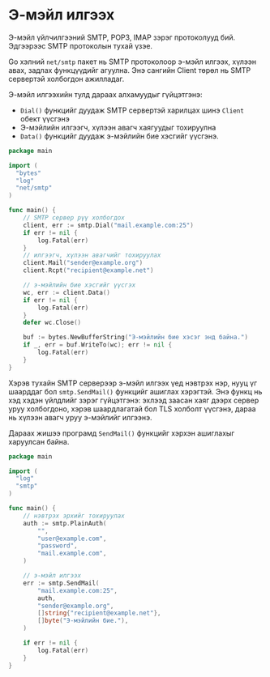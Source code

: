 # Э-мэйл илгээх

Э-мэйл үйлчилгээний SMTP, POP3, IMAP зэрэг протоколууд бий. Эдгээрээс SMTP  протоколын тухай үзэе.

Go хэлний `net/smtp` пакет нь SMTP протоколоор э-мэйл илгээх, хүлээн авах, задлах функцүүдийг агуулна. Энэ сангийн Client төрөл нь SMTP сервертэй холбогдон ажилладаг.

Э-мэйл илгээхийн тулд дараах алхамуудыг гүйцэтгэнэ:

* `Dial()` функцийг дуудаж SMTP сервертэй харилцах шинэ `Client` обект үүсгэнэ
* Э-мэйлийн илгээгч, хүлээн авагч хаягуудыг тохируулна
* `Data()` функцийг дуудаж э-мэйлийн бие хэсгийг үүсгэнэ.

```go
package main

import (
  "bytes"
  "log"
  "net/smtp"
)

func main() {
    // SMTP сервер рүү холбогдох
    client, err := smtp.Dial("mail.example.com:25")
    if err != nil {
        log.Fatal(err)
    }
    // илгээгч, хүлээн авагчийг тохируулах
    client.Mail("sender@example.org")
    client.Rcpt("recipient@example.net")

    // э-мэйлийн бие хэсгийг үүсгэх
    wc, err := client.Data()
    if err != nil {
        log.Fatal(err)
    }
    defer wc.Close()

    buf := bytes.NewBufferString("Э-мэйлийн бие хэсэг энд байна.")
    if _, err = buf.WriteTo(wc); err != nil {
        log.Fatal(err)
    }
}
```

Хэрэв тухайн SMTP серверээр э-мэйл илгээх үед нэвтрэх нэр, нууц үг шаарддаг бол `smtp.SendMail()` функцийг ашиглах хэрэгтэй. Энэ функц нь хэд хэдэн үйлдлийг зэрэг гүйцэтгэнэ: эхлээд заасан хаяг дээрх сервер уруу холбогдоно, хэрэв шаардлагатай бол TLS холболт үүсгэнэ, дараа нь хүлээн авагч уруу э-мэйлийг илгээнэ.

Дараах жишээ програмд `SendMail()` функцийг хэрхэн ашиглахыг харуулсан байна.

```go
package main

import (
  "log"
  "smtp"
)

func main() {
    // нэвтрэх эрхийг тохируулах
    auth := smtp.PlainAuth(
        "",
        "user@example.com",
        "password",
        "mail.example.com",
    )

    // э-мэйл илгээх
    err := smtp.SendMail(
        "mail.example.com:25",
        auth,
        "sender@example.org",
        []string{"recipient@example.net"},
        []byte("Э-мэйлийн бие."),
    )

    if err != nil {
        log.Fatal(err)
    }
}
```



